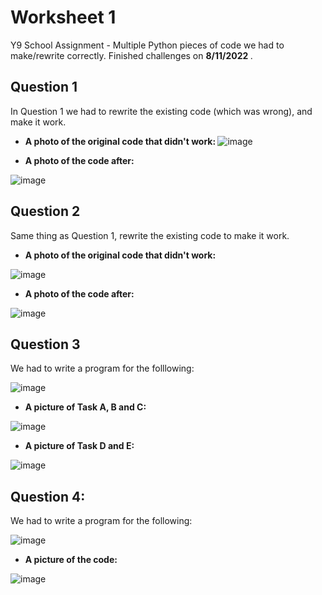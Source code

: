 # Worksheet 1
Y9 School Assignment - Multiple Python pieces of code we had to make/rewrite correctly. Finished challenges on <b> 8/11/2022 </b>.

## Question 1 
In Question 1 we had to rewrite the existing code (which was wrong), and make it work.

- <b> A photo of the original code that didn't work: </b>
![image](https://user-images.githubusercontent.com/106308047/200479584-8d5fa54a-5739-4016-83da-77fd2f6ff6a2.png)

- <b> A photo of the code after: </b>

![image](https://user-images.githubusercontent.com/106308047/200479731-65026a19-7edf-4289-8666-9966d446749d.png)

## Question 2
Same thing as Question 1, rewrite the existing code to make it work.

- <b> A photo of the original code that didn't work: </b>

![image](https://user-images.githubusercontent.com/106308047/200479971-342a8b78-fbdd-44b2-9fd7-ddd9febb39ad.png)

- <b> A photo of the code after: </b>

![image](https://user-images.githubusercontent.com/106308047/200480104-4da605f1-53ab-4e96-bdef-8b88d04549ec.png)

## Question 3
We had to write a program for the folllowing: 

![image](https://user-images.githubusercontent.com/106308047/200480630-69b0b158-095b-4159-a6ea-4db96d44b52e.png)

- <b> A picture of Task A, B and C: </b>

![image](https://user-images.githubusercontent.com/106308047/200480809-ff30aad2-b7d0-4874-890e-7788d18bfa8e.png)

- <b> A picture of Task D and E: </b>

![image](https://user-images.githubusercontent.com/106308047/200480885-1575f94d-1134-4e2c-8b60-9eace8a22ecf.png)

## Question 4:
We had to write a program for the following:

![image](https://user-images.githubusercontent.com/106308047/200480963-289d346c-5ce0-4de9-8e04-089626538007.png)

- <b> A picture of the code: </b>

![image](https://user-images.githubusercontent.com/106308047/200481026-cc47f7d1-f69e-45d5-a98b-c27ca8eb3366.png)


